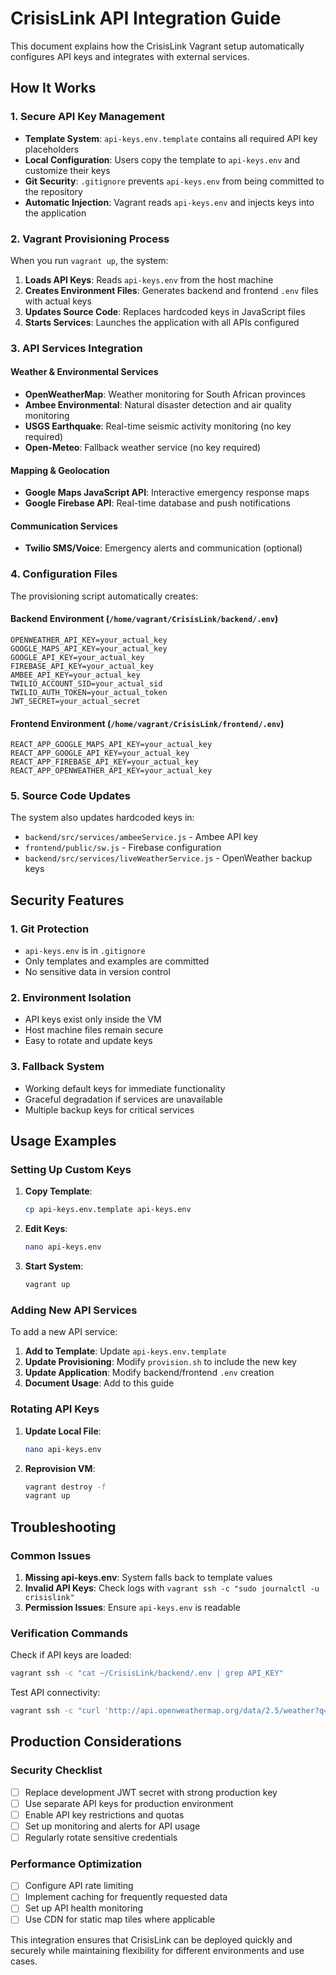# CrisisLink API Integration Guide

This document explains how the CrisisLink Vagrant setup automatically configures API keys and integrates with external services.

## How It Works

### 1. Secure API Key Management

- **Template System**: `api-keys.env.template` contains all required API key placeholders
- **Local Configuration**: Users copy the template to `api-keys.env` and customize their keys
- **Git Security**: `.gitignore` prevents `api-keys.env` from being committed to the repository
- **Automatic Injection**: Vagrant reads `api-keys.env` and injects keys into the application

### 2. Vagrant Provisioning Process

When you run `vagrant up`, the system:

1. **Loads API Keys**: Reads `api-keys.env` from the host machine
2. **Creates Environment Files**: Generates backend and frontend `.env` files with actual keys
3. **Updates Source Code**: Replaces hardcoded keys in JavaScript files
4. **Starts Services**: Launches the application with all APIs configured

### 3. API Services Integration

#### Weather & Environmental Services

- **OpenWeatherMap**: Weather monitoring for South African provinces
- **Ambee Environmental**: Natural disaster detection and air quality monitoring
- **USGS Earthquake**: Real-time seismic activity monitoring (no key required)
- **Open-Meteo**: Fallback weather service (no key required)

#### Mapping & Geolocation

- **Google Maps JavaScript API**: Interactive emergency response maps
- **Google Firebase API**: Real-time database and push notifications

#### Communication Services

- **Twilio SMS/Voice**: Emergency alerts and communication (optional)

### 4. Configuration Files

The provisioning script automatically creates:

#### Backend Environment (`/home/vagrant/CrisisLink/backend/.env`)

```env
OPENWEATHER_API_KEY=your_actual_key
GOOGLE_MAPS_API_KEY=your_actual_key
GOOGLE_API_KEY=your_actual_key
FIREBASE_API_KEY=your_actual_key
AMBEE_API_KEY=your_actual_key
TWILIO_ACCOUNT_SID=your_actual_sid
TWILIO_AUTH_TOKEN=your_actual_token
JWT_SECRET=your_actual_secret
```

#### Frontend Environment (`/home/vagrant/CrisisLink/frontend/.env`)

```env
REACT_APP_GOOGLE_MAPS_API_KEY=your_actual_key
REACT_APP_GOOGLE_API_KEY=your_actual_key
REACT_APP_FIREBASE_API_KEY=your_actual_key
REACT_APP_OPENWEATHER_API_KEY=your_actual_key
```

### 5. Source Code Updates

The system also updates hardcoded keys in:

- `backend/src/services/ambeeService.js` - Ambee API key
- `frontend/public/sw.js` - Firebase configuration
- `backend/src/services/liveWeatherService.js` - OpenWeather backup keys

## Security Features

### 1. Git Protection

- `api-keys.env` is in `.gitignore`
- Only templates and examples are committed
- No sensitive data in version control

### 2. Environment Isolation

- API keys exist only inside the VM
- Host machine files remain secure
- Easy to rotate and update keys

### 3. Fallback System

- Working default keys for immediate functionality
- Graceful degradation if services are unavailable
- Multiple backup keys for critical services

## Usage Examples

### Setting Up Custom Keys

1. **Copy Template**:

   ```bash
   cp api-keys.env.template api-keys.env
   ```

2. **Edit Keys**:

   ```bash
   nano api-keys.env
   ```

3. **Start System**:
   ```bash
   vagrant up
   ```

### Adding New API Services

To add a new API service:

1. **Add to Template**: Update `api-keys.env.template`
2. **Update Provisioning**: Modify `provision.sh` to include the new key
3. **Update Application**: Modify backend/frontend `.env` creation
4. **Document Usage**: Add to this guide

### Rotating API Keys

1. **Update Local File**:

   ```bash
   nano api-keys.env
   ```

2. **Reprovision VM**:
   ```bash
   vagrant destroy -f
   vagrant up
   ```

## Troubleshooting

### Common Issues

1. **Missing api-keys.env**: System falls back to template values
2. **Invalid API Keys**: Check logs with `vagrant ssh -c "sudo journalctl -u crisislink"`
3. **Permission Issues**: Ensure `api-keys.env` is readable

### Verification Commands

Check if API keys are loaded:

```bash
vagrant ssh -c "cat ~/CrisisLink/backend/.env | grep API_KEY"
```

Test API connectivity:

```bash
vagrant ssh -c "curl 'http://api.openweathermap.org/data/2.5/weather?q=Cape%20Town&appid=YOUR_KEY'"
```

## Production Considerations

### Security Checklist

- [ ] Replace development JWT secret with strong production key
- [ ] Use separate API keys for production environment
- [ ] Enable API key restrictions and quotas
- [ ] Set up monitoring and alerts for API usage
- [ ] Regularly rotate sensitive credentials

### Performance Optimization

- [ ] Configure API rate limiting
- [ ] Implement caching for frequently requested data
- [ ] Set up API health monitoring
- [ ] Use CDN for static map tiles where applicable

This integration ensures that CrisisLink can be deployed quickly and securely while maintaining flexibility for different environments and use cases.

